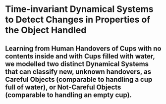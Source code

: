# Time-invariant Dynamical Systems to Detect Changes in Properties of the Object Handled
## Learning from Human Handovers of Cups with no contents inside and with Cups filled with water, we modelled two distinct Dynamical Systems that can classify new, unknown handovers, as Careful Objects (comparable to handling a cup full of water), or Not-Careful Objects (comparable to handling an empty cup).
